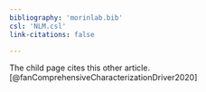 ```yaml
---
bibliography: 'morinlab.bib'
csl: 'NLM.csl'
link-citations: false

---
```


The child page cites this other article.[@fanComprehensiveCharacterizationDriver2020]
